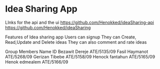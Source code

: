 # Idea Sharing App

LInks for the api and the ui
https://github.com/Henokked/ideaSharing-api
https://github.com/Henokked/ideaSharing




Features of Idea sharing app
	Users can signup 
	They can Create, Read,Update and Delete ideas
	They can also comment and rate ideas
	
Group Members
      Name                          ID
	Bezawit Dereje		    ATE/5135/09
	Fasil Haymanot              ATE/5268/09
	Gerizan Tibebe              ATE/5158/09
	Henock fantahun             ATE/5165/09
	Henok edmealem              ATE/5166/09
